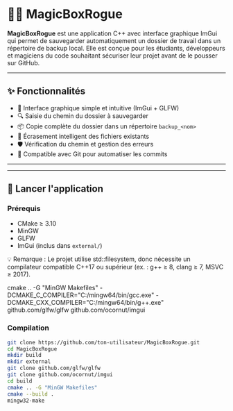 # 🧙‍♂️ MagicBoxRogue

**MagicBoxRogue** est une application C++ avec interface graphique ImGui qui permet de sauvegarder automatiquement un dossier de travail dans un répertoire de backup local. Elle est conçue pour les étudiants, développeurs et magiciens du code souhaitant sécuriser leur projet avant de le pousser sur GitHub.

---

## ✨ Fonctionnalités

- 📁 Interface graphique simple et intuitive (ImGui + GLFW)
- 🔍 Saisie du chemin du dossier à sauvegarder
- 📦 Copie complète du dossier dans un répertoire `backup_<nom>`
- 🔄 Écrasement intelligent des fichiers existants
- 🛡️ Vérification du chemin et gestion des erreurs
- 🧠 Compatible avec Git pour automatiser les commits

---


---

## 🚀 Lancer l'application

### Prérequis

- CMake ≥ 3.10
- MinGW 
- GLFW
- ImGui (inclus dans `external/`)

💡 Remarque : Le projet utilise std::filesystem, donc nécessite un compilateur compatible C++17 ou supérieur (ex. : g++ ≥ 8, clang ≥ 7, MSVC ≥ 2017).

cmake .. -G "MinGW Makefiles" -DCMAKE_C_COMPILER="C:/mingw64/bin/gcc.exe" -DCMAKE_CXX_COMPILER="C:/mingw64/bin/g++.exe"
github.com/glfw/glfw
github.com/ocornut/imgui

### Compilation

```bash
git clone https://github.com/ton-utilisateur/MagicBoxRogue.git
cd MagicBoxRogue
mkdir build
mkdir external
git clone github.com/glfw/glfw
git clone github.com/ocornut/imgui
cd build
cmake .. -G "MinGW Makefiles"
cmake --build .
mingw32-make
